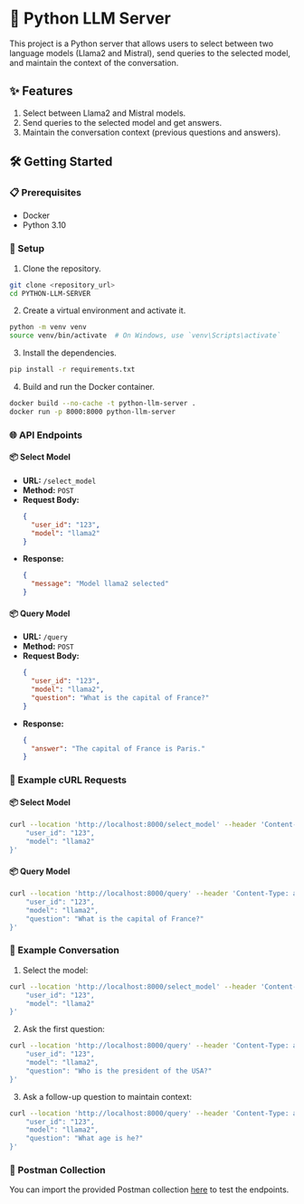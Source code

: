 
# 🚀 Python LLM Server

This project is a Python server that allows users to select between two language models (Llama2 and Mistral), send queries to the selected model, and maintain the context of the conversation.

## ✨ Features

1. Select between Llama2 and Mistral models.
2. Send queries to the selected model and get answers.
3. Maintain the conversation context (previous questions and answers).

## 🛠 Getting Started

### 📋 Prerequisites

- Docker
- Python 3.10

### 🔧 Setup

1. Clone the repository.

```sh
git clone <repository_url>
cd PYTHON-LLM-SERVER
```

2. Create a virtual environment and activate it.

```sh
python -m venv venv
source venv/bin/activate  # On Windows, use `venv\Scripts\activate`
```

3. Install the dependencies.

```sh
pip install -r requirements.txt
```

4. Build and run the Docker container.

```sh
docker build --no-cache -t python-llm-server .
docker run -p 8000:8000 python-llm-server
```

### 🌐 API Endpoints

#### 📦 Select Model

- **URL:** `/select_model`
- **Method:** `POST`
- **Request Body:**
  ```json
  {
    "user_id": "123",
    "model": "llama2"
  }
  ```
- **Response:**
  ```json
  {
    "message": "Model llama2 selected"
  }
  ```

#### 📦 Query Model

- **URL:** `/query`
- **Method:** `POST`
- **Request Body:**
  ```json
  {
    "user_id": "123",
    "model": "llama2",
    "question": "What is the capital of France?"
  }
  ```
- **Response:**
  ```json
  {
    "answer": "The capital of France is Paris."
  }
  ```

### 📝 Example cURL Requests

#### 📦 Select Model

```sh
curl --location 'http://localhost:8000/select_model' --header 'Content-Type: application/json' --data '{
    "user_id": "123",
    "model": "llama2"
}'
```

#### 📦 Query Model

```sh
curl --location 'http://localhost:8000/query' --header 'Content-Type: application/json' --data '{
    "user_id": "123",
    "model": "llama2",
    "question": "What is the capital of France?"
}'
```

### 📝 Example Conversation

1. Select the model:

```sh
curl --location 'http://localhost:8000/select_model' --header 'Content-Type: application/json' --data '{
    "user_id": "123",
    "model": "llama2"
}'
```

2. Ask the first question:

```sh
curl --location 'http://localhost:8000/query' --header 'Content-Type: application/json' --data '{
    "user_id": "123",
    "model": "llama2",
    "question": "Who is the president of the USA?"
}'
```

3. Ask a follow-up question to maintain context:

```sh
curl --location 'http://localhost:8000/query' --header 'Content-Type: application/json' --data '{
    "user_id": "123",
    "model": "llama2",
    "question": "What age is he?"
}'
```

### 📑 Postman Collection

You can import the provided Postman collection [here](https://dark-resonance-874488.postman.co/workspace/public~d3c714b6-434c-42c6-96b0-ffa97ea17e00/collection/8821057-0252beef-aad2-4b21-8774-6ef98fae99cb?action=share&creator=8821057) to test the endpoints.
